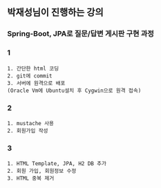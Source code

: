 ## 박재성님이 진행하는 강의
### Spring-Boot, JPA로 질문/답변 게시판 구현 과정

### 1
```
1. 간단한 html 코딩
2. git에 commit
3. 서버에 원격으로 배포
(Oracle Vm에 Ubuntu설치 후 Cygwin으로 원격 접속)
```

### 2
```
1. mustache 사용
2. 회원가입 작성
```
### 3
```
1. HTML Template, JPA, H2 DB 추가
2. 회원 가입, 회원정보 수정
3. HTML 중복 제거
```